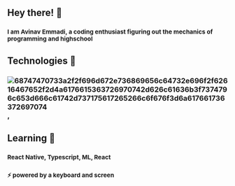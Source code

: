 ## **Hey there! 👋**
### <sub>I am Avinav Emmadi, a coding enthusiast figuring out the mechanics of programming and highschool</sub>
###
## **Technologies 💬**
### ![68747470733a2f2f696d672e736869656c64732e696f2f62616467652f2d4a6176615363726970742d626c61636b3f7374796c653d666c61742d737175617265266c6f676f3d6a617661736372697074](https://github.com/aviemmadi/aviemmadi/assets/111649691/09aeed87-6ebe-433f-a1aa-3a81fee60748),
###
## **Learning 🌱**
### <sub>React Native, Typescript, ML, React</sub>
###
### <sub>⚡ powered by a keyboard and screen</sub>
<!--
**aviemmadi/aviemmadi** is a ✨ _special_ ✨ repository because its `README.md` (this file) appears on your GitHub profile.

Here are some ideas to get you started:

- 🔭 I’m currently working on ...
- 🌱 I’m currently learning ...
- 👯 I’m looking to collaborate on ...
- 🤔 I’m looking for help with ...
- 💬 Ask me about ...
- 📫 How to reach me: ...
- 😄 Pronouns: ...
- ⚡ Fun fact: ...
-->
